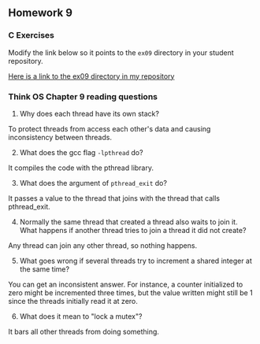 ## Homework 9

### C Exercises

Modify the link below so it points to the `ex09` directory in your
student repository.

[Here is a link to the ex09 directory in my repository](https://github.com/adeaver/ExercisesInC/tree/master/exercises/ex09)

### Think OS Chapter 9 reading questions

1) Why does each thread have its own stack?

To protect threads from access each other's data and causing inconsistency between threads.

2) What does the gcc flag `-lpthread` do?

It compiles the code with the pthread library.

3) What does the argument of `pthread_exit` do?

It passes a value to the thread that joins with the thread that calls pthread_exit.

4) Normally the same thread that created a thread also waits to join it.
What happens if another thread tries to join a thread it did not create?

Any thread can join any other thread, so nothing happens.

5) What goes wrong if several threads try to increment a shared integer at the same time?

You can get an inconsistent answer. For instance, a counter initialized to zero might be incremented three times, but the value written might still be 1 since the threads initially read it at zero.

6) What does it mean to "lock a mutex"?

It bars all other threads from doing something.
